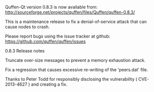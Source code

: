 Quffen-Qt version 0.8.3 is now available from:
  http://sourceforge.net/projects/quffen/files/Quffen/quffen-0.8.3/

This is a maintenance release to fix a denial-of-service attack that
can cause nodes to crash.

Please report bugs using the issue tracker at github:
  https://github.com/quffen/quffen/issues

0.8.3 Release notes

Truncate over-size messages to prevent a memory exhaustion attack.

Fix a regression that causes excessive re-writing of the 'peers.dat' file.


Thanks to Peter Todd for responsibly disclosing the vulnerability
( CVE-2013-4627 ) and creating a fix.
